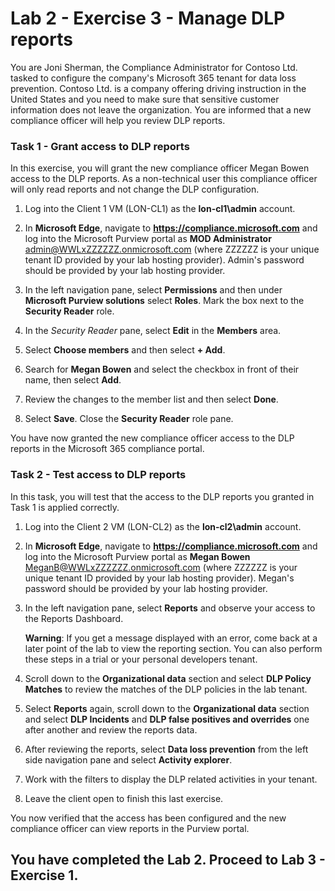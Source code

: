 # Lab 2 - Exercise 3 - Manage DLP reports

You are Joni Sherman, the Compliance Administrator for Contoso Ltd. tasked to configure the company's Microsoft 365 tenant for data loss prevention. Contoso Ltd. is a company offering driving instruction in the United States and you need to make sure that sensitive customer information does not leave the organization. You are informed that a new compliance officer will help you review DLP reports.

### Task 1 - Grant access to DLP reports

In this exercise, you will grant the new compliance officer Megan Bowen access to the DLP reports. As a non-technical user this compliance officer will only read reports and not change the DLP configuration.

1. Log into the Client 1 VM (LON-CL1) as the **lon-cl1\admin** account.

1. In **Microsoft Edge**, navigate to **https://compliance.microsoft.com** and log into the Microsoft Purview portal as **MOD Administrator** admin@WWLxZZZZZZ.onmicrosoft.com (where ZZZZZZ is your unique tenant ID provided by your lab hosting provider).  Admin's password should be provided by your lab hosting provider.

1. In the left navigation pane, select **Permissions** and then under **Microsoft Purview solutions** select **Roles**.  Mark the box next to the **Security Reader** role.

1. In the *Security Reader* pane, select **Edit** in the **Members** area.

1. Select **Choose members** and then select **+ Add**.

1. Search for **Megan Bowen** and select the checkbox in front of their name, then select **Add**.

1. Review the changes to the member list and then select **Done**.

1. Select **Save**. Close the **Security Reader** role pane.

You have now granted the new compliance officer access to the DLP reports in the Microsoft 365 compliance portal.

### Task 2 - Test access to DLP reports

In this task, you will test that the access to the DLP reports you granted in Task 1 is applied correctly.

1. Log into the Client 2 VM (LON-CL2) as the **lon-cl2\admin** account.

1. In **Microsoft Edge**, navigate to **https://compliance.microsoft.com** and log into the Microsoft Purview portal as **Megan Bowen** MeganB@WWLxZZZZZZ.onmicrosoft.com (where ZZZZZZ is your unique tenant ID provided by your lab hosting provider).  Megan's password should be provided by your lab hosting provider.

1. In the left navigation pane, select **Reports** and observe your access to the Reports Dashboard.

    **Warning**: If you get a message displayed with an error, come back at a later point of the lab to view the reporting section. You can also perform these steps in a trial or your personal developers tenant.

    [//]: <> (An error message is displayed in the lab tenants when accessing the reports section. The task works in our lab tenants though.)

1. Scroll down to the **Organizational data** section and select **DLP Policy Matches** to review the matches of the DLP policies in the lab tenant.

1. Select **Reports** again, scroll down to the **Organizational data** section and select **DLP Incidents** and **DLP false positives and overrides** one after another and review the reports data. 

1. After reviewing the reports, select **Data loss prevention** from the left side navigation pane and select **Activity explorer**.

1. Work with the filters to display the DLP related activities in your tenant.

1. Leave the client open to finish this last exercise.

You now verified that the access has been configured and the new compliance officer can view reports in the Purview portal.

## You have completed the Lab 2. Proceed to Lab 3 - Exercise 1.
